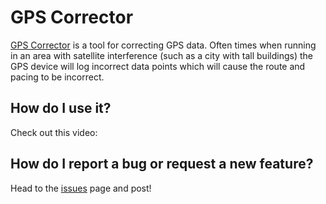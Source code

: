 # GPS Corrector
[GPS Corrector](https://www.gpscorrector.com) is a tool for correcting GPS data. Often times when running in an area with satellite interference (such as a city with tall buildings) the GPS device will log incorrect data points which will cause the route and pacing to be incorrect.

## How do I use it?
Check out this video:

## How do I report a bug or request a new feature?
Head to the [issues](https://github.com/pat310/gps-corrector/issues) page and post!
